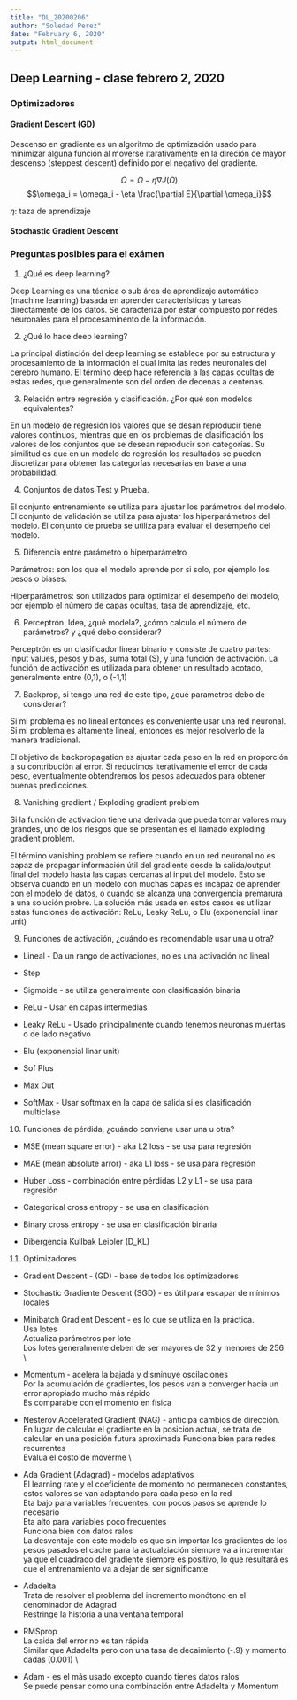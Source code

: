```yaml
---
title: "DL_20200206"
author: "Soledad Perez"
date: "February 6, 2020"
output: html_document
---
```




## Deep Learning - clase febrero 2, 2020


### Optimizadores

#### Gradient Descent (GD)

Descenso en gradiente es un algoritmo de optimización usado para minimizar alguna función al moverse itarativamente 
en la direción de mayor descenso (steppest descent) definido por el negativo del gradiente. 

$$\Omega = \Omega - \eta \nabla J(\Omega)$$
$$\omega_i = \omega_i - \eta \frac{\partial E}{\partial \omega_i}$$

$\eta:$ taza de aprendizaje

#### Stochastic Gradient Descent



### Preguntas posibles para el exámen

1. ¿Qué es deep learning? 

Deep Learning es una técnica o sub área de aprendizaje automático (machine leanring) basada en aprender características
y tareas directamente de los datos. Se caracteriza por estar compuesto por redes neuronales para el 
procesaminento de la información.


2. ¿Qué lo hace deep learning? 

La principal distinción del deep learning se establece por su estructura y procesamiento de la información el cual imita las 
redes neuronales del cerebro humano. El término deep hace referencia a las capas ocultas de estas redes, que generalmente 
son del orden de decenas a centenas.


3. Relación entre regresión y clasificación. ¿Por qué son modelos equivalentes? 

En un modelo de regresión los valores que se desan reproducir tiene valores continuos, mientras que en los problemas de clasificación 
los valores de los conjuntos que se desean reproducir son categorías. Su similitud es que en un modelo de regresión los resultados 
se pueden discretizar para obtener las categorías necesarias en base a una probabilidad.


4. Conjuntos de datos Test y Prueba. 

El conjunto entrenamiento se utiliza para ajustar los parámetros del modelo.
El conjunto de validación se utiliza para ajustar los hiperparámetros del modelo.
El conjunto de prueba se utiliza para evaluar el desempeño del modelo.


5. Diferencia entre parámetro o hiperparámetro

Parámetros: son los que el modelo aprende por si solo, por ejemplo los pesos o biases.

Hiperparámetros: son utilizados para optimizar el desempeño del modelo, por ejemplo el número de capas ocultas, tasa de aprendizaje, etc. 


6. Perceptrón. Idea, ¿qué modela?, ¿cómo calculo el número de parámetros? y ¿qué debo considerar?


Perceptrón es un clasificador linear binario y consiste de cuatro partes: input values, pesos y bias, suma total (S), 
y una función de activación. La función de activación es utilizada para obtener un resultado acotado, generalmente entre (0,1), o
(-1,1)


7. Backprop, si tengo una red de este tipo, ¿qué parametros debo de considerar?

Si mi problema es no lineal entonces es conveniente usar una red neuronal. Si mi problema es altamente lineal, entonces es mejor
resolverlo de la manera tradicional.

El objetivo de backpropagation es ajustar cada peso en la red en proporción a su contribución al error. Si reducimos iterativamente
el error de cada peso, eventualmente obtendremos los pesos adecuados para obtener buenas predicciones.


8. Vanishing gradient / Exploding gradient problem

Si la función de activacion tiene una derivada que pueda tomar valores muy grandes, uno de los riesgos que se presentan es 
el llamado exploding gradient problem.

El término vanishing problem se refiere cuando en un red neuronal no es capaz de propagar información útil del gradiente desde 
la salida/output final del modelo hasta las capas cercanas al input del modelo. Esto se observa cuando en un modelo con muchas 
capas es incapaz de aprender con el modelo de datos, o cuando se alcanza una convergencia premarura a una solución probre.
La solución más usada en estos casos es utilizar estas funciones de activación: ReLu, Leaky ReLu, o Elu (exponencial
linar unit)


9. Funciones de activación, ¿cuándo es recomendable usar una u otra?

* Lineal - Da un rango de activaciones, no es una activación no lineal

* Step

* Sigmoide - se utiliza generalmente con clasificasión binaria

* ReLu - Usar en capas intermedias

* Leaky ReLu - Usado principalmente cuando tenemos neuronas muertas o de lado negativo

* Elu (exponencial linar unit)

* Sof Plus

* Max Out 

* SoftMax - Usar softmax en la capa de salida si es clasificación multiclase


10. Funciones de pérdida, ¿cuándo conviene usar una u otra?

* MSE (mean square error) - aka L2 loss - se usa para regresión

* MAE (mean absolute arror) - aka L1 loss - se usa para regresión

* Huber Loss - combinación entre pérdidas L2 y L1 - se usa para regresión

* Categorical cross entropy - se usa en clasificación

* Binary cross entropy - se usa en clasificación binaria

* Dibergencia Kullbak Leibler (D_KL)



11. Optimizadores

* Gradient Descent - (GD) - base de todos los optimizadores

* Stochastic Gradiente Descent (SGD) - es útil para escapar de mínimos locales

* Minibatch Gradient Descent - es lo que se utiliza en la práctica. \
  Usa lotes \
  Actualiza parámetros por lote \
  Los lotes generalmente deben de ser mayores de 32 y menores de 256 \
  
* Momentum - acelera la bajada y disminuye oscilaciones \
  Por la acumulación de gradientes, los pesos van a converger hacia un error apropiado 
  mucho más rápido \
  Es comparable con el momento en física

* Nesterov Accelerated Gradient (NAG) - anticipa cambios de dirección. \
  En lugar de calcular el gradiente en la posición actual, se trata de calcular
  en una posición futura aproximada
  Funciona bien para redes recurrentes \
  Evalua el costo de moverme \ 
  
* Ada Gradient (Adagrad) - modelos adaptativos \
  El learning rate y el coeficiente de momento no permanecen constantes, estos valores se van adaptando 
  para cada peso en la red \
  Eta bajo para variables frecuentes, con pocos pasos se aprende lo necesario \
  Eta alto para variables poco frecuentes \
  Funciona bien con datos ralos \
  La desventaje con este modelo es que sin importar los gradientes de los pesos pasados
  el cache para la actualziación siempre va a incrementar ya que el cuadrado del gradiente siempre 
  es positivo, lo que resultará es que el entrenamiento va a dejar de ser significante
  
* Adadelta \
  Trata de resolver el problema del incremento monótono en el denominador de Adagrad \
  Restringe la historia a una ventana temporal
  
* RMSprop \
  La caida del error no es tan rápida \
  Similar que Adadelta pero con una tasa de decaimiento (-.9) y momento dadas (0.001) \ 
  
* Adam - es el más usado excepto cuando tienes datos ralos \
  Se puede pensar como una combinación entre Adadelta y Momentum


  
  
  
  









